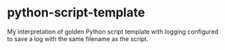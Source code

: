 # python-script-template
My interpretation of golden Python script template with logging configured to save a log with the same filename as the script.
